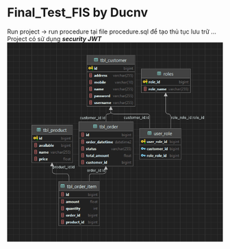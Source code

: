 # Final_Test_FIS by Ducnv

Run project -> run procedure tại file procedure.sql để tạo thủ tục lưu trữ ...
Project có sử dụng ***security JWT***
<br>
![](dbImage.png)
